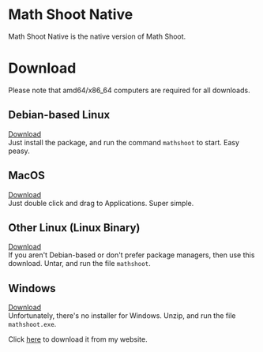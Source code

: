 # Math Shoot Native
Math Shoot Native is the native version of Math Shoot.
# Download
Please note that amd64/x86_64 computers are required for all downloads.
## Debian-based Linux
[Download](https://github.com/thecoder08/math-shoot-native/releases/download/v1.0.1/math-shoot-native_1.0.1_debian.deb)  
Just install the package, and run the command `mathshoot` to start. Easy peasy.
## MacOS
[Download](https://github.com/thecoder08/math-shoot-native/releases/download/v1.0.1/math-shoot-native_1.0.1_osx.dmg)  
Just double click and drag to Applications. Super simple.
## Other Linux (Linux Binary)
[Download](https://github.com/thecoder08/math-shoot-native/releases/download/v1.0.1/math-shoot-native_1.0.1_linux.tar.gz)  
If you aren't Debian-based or don't prefer package managers, then use this download. Untar, and run the file `mathshoot`.
## Windows
[Download](https://github.com/thecoder08/math-shoot-native/releases/download/v1.0.1/math-shoot-native_1.0.1_win.zip)  
Unfortunately, there's no installer for Windows. Unzip, and run the file `mathshoot.exe`.

Click [here](https://www.lennonswebsite.tk/math-shoot-download.md) to download it from my website.

